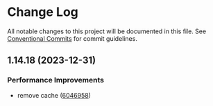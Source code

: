 # Change Log

All notable changes to this project will be documented in this file.
See [Conventional Commits](https://conventionalcommits.org) for commit guidelines.

## 1.14.18 (2023-12-31)


### Performance Improvements

* remove cache ([6046958](https://github.com/rowthan/pagenote/commit/6046958fdc6e4385f45e4c2f9e489bd2bfc774bb))
